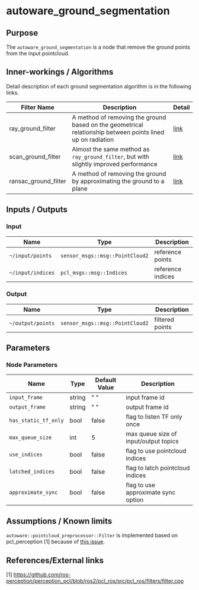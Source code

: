 # autoware_ground_segmentation

## Purpose

The `autoware_ground_segmentation` is a node that remove the ground points from the input pointcloud.

## Inner-workings / Algorithms

Detail description of each ground segmentation algorithm is in the following links.

| Filter Name          | Description                                                                                                | Detail                               |
| -------------------- | ---------------------------------------------------------------------------------------------------------- | ------------------------------------ |
| ray_ground_filter    | A method of removing the ground based on the geometrical relationship between points lined up on radiation | [link](docs/ray-ground-filter.md)    |
| scan_ground_filter   | Almost the same method as `ray_ground_filter`, but with slightly improved performance                      | [link](docs/scan-ground-filter.md)   |
| ransac_ground_filter | A method of removing the ground by approximating the ground to a plane                                     | [link](docs/ransac-ground-filter.md) |

## Inputs / Outputs

### Input

| Name              | Type                            | Description       |
| ----------------- | ------------------------------- | ----------------- |
| `~/input/points`  | `sensor_msgs::msg::PointCloud2` | reference points  |
| `~/input/indices` | `pcl_msgs::msg::Indices`        | reference indices |

### Output

| Name              | Type                            | Description     |
| ----------------- | ------------------------------- | --------------- |
| `~/output/points` | `sensor_msgs::msg::PointCloud2` | filtered points |

## Parameters

### Node Parameters

| Name                 | Type   | Default Value | Description                           |
| -------------------- | ------ | ------------- | ------------------------------------- |
| `input_frame`        | string | " "           | input frame id                        |
| `output_frame`       | string | " "           | output frame id                       |
| `has_static_tf_only` | bool   | false         | flag to listen TF only once           |
| `max_queue_size`     | int    | 5             | max queue size of input/output topics |
| `use_indices`        | bool   | false         | flag to use pointcloud indices        |
| `latched_indices`    | bool   | false         | flag to latch pointcloud indices      |
| `approximate_sync`   | bool   | false         | flag to use approximate sync option   |

## Assumptions / Known limits

`autoware::pointcloud_preprocessor::Filter` is implemented based on pcl_perception [1] because of [this issue](https://github.com/ros-perception/perception_pcl/issues/9).

## References/External links

[1] <https://github.com/ros-perception/perception_pcl/blob/ros2/pcl_ros/src/pcl_ros/filters/filter.cpp>
